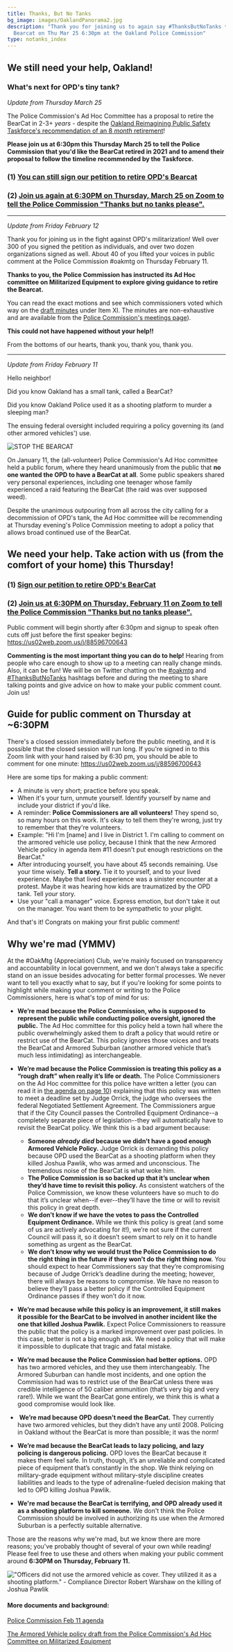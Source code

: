 ```yaml
---
title: Thanks, But No Tanks
bg_image: images/OaklandPanorama2.jpg
description: "Thank you for joining us to again say #ThanksButNoTanks to OPD's
  Bearcat on Thu Mar 25 6:30pm at the Oakland Police Commission"
type: notanks_index
---
```

## We still need your help, Oakland!
### What's next for OPD's tiny tank?

_Update from Thursday March 25_

The Police Commission's Ad Hoc Committee has a proposal to retire the BearCat in 2-3+ *years* - despite the [Oakland Reimagining Public Safety Taskforce's recommendation of an 8 *month* retirement](https://drive.google.com/file/d/1dpqz811zU2VVLeaAaskntDXlmuLf_TIt/view)!

**Please join us at 6:30pm this Thursday March 25 to tell the Police Commission that you'd like the BearCat retired in 2021 and to amend their proposal to follow the timeline recommended by the Taskforce.**

### (1) [You can still sign our petition to retire OPD's Bearcat](https://docs.google.com/forms/d/e/1FAIpQLSfqSRDgENRMdhaYh5Yxb0gGO624HD1r7MpQB9Hd1F-um0x9Yw/viewform?vc=0&c=0&w=1&flr=0)

### (2) [Join us again at 6:30PM on Thursday, March 25 on Zoom to tell the Police Commission "Thanks but no tanks please".](https://us02web.zoom.us/j/85432349710)

---
_Update from Friday February 12_

Thank you for joining us in the fight against OPD's militarization!
Well over 300 of you signed the petition as individuals, and over two dozen organizations signed as well.
About 40 of you lifted your voices in public comment at the Police Commission #oakmtg on Thursday February 11.

**Thanks to you, the Police Commission has instructed its Ad Hoc committee on Militarized Equipment to explore giving guidance to retire the Bearcat.**

You can read the exact motions and see which commissioners voted which way on the [draft minutes](https://cao-94612.s3.amazonaws.com/documents/Police-Commission-2.11.21-Minutes-DRAFT.pdf) under Item XI. The minutes are non-exhaustive and are available from the [Police Commission's meetings page](https://www.oaklandca.gov/boards-commissions/police-commission/meetings)).

**This could not have happened without your help!!**

From the bottoms of our hearts, thank you, thank you, thank you.

---
_Update from Friday February 11_

Hello neighbor!

Did you know Oakland has a small tank, called a BearCat?

Did you know Oakland Police used it as a shooting platform to murder a sleeping man?

The ensuing federal oversight included requiring a policy governing its (and other armored vehicles') use.

![STOP THE BEARCAT](/images/notanks.jpg)

On January 11, the (all-volunteer) Police Commission's Ad Hoc committee held a public forum, where they heard unanimously from the public that **no one wanted the OPD to have a BearCat at all**. Some public speakers shared very personal experiences, including one teenager whose family experienced a raid featuring the BearCat (the raid was over supposed weed).

Despite the unanimous outpouring from all across the city calling for a decommission of OPD's tank, the Ad Hoc committee will be recommending at Thursday evening's Police Commission meeting to adopt a policy that allows broad continued use of the BearCat.

## We need your help. Take action with us (from the comfort of your home) this Thursday!

### (1) [Sign our petition to retire OPD's BearCat](https://docs.google.com/forms/d/e/1FAIpQLSfqSRDgENRMdhaYh5Yxb0gGO624HD1r7MpQB9Hd1F-um0x9Yw/viewform?vc=0&c=0&w=1&flr=0)

### (2) [Join us at 6:30PM on Thursday, February 11 on Zoom to tell the Police Commission "Thanks but no tanks please".](https://us02web.zoom.us/j/88596700643)

Public comment will begin shortly after 6:30pm and signup to speak often cuts off just before the first speaker begins: <https://us02web.zoom.us/j/88596700643>

**Commenting is the most important thing you can do to help!** Hearing from people who care enough to show up to a meeting can really change minds. Also, it can be fun! We will be on Twitter chatting on the [\#oakmtg](https://twitter.com/hashtag/oakmtg) and [\#ThanksButNoTanks](https://twitter.com/hashtag/ThanksButNoTanks) hashtags before and during the meeting to share talking points and give advice on how to make your public comment count. Join us!

## Guide for public comment on Thursday at ~6:30PM

There's a closed session immediately before the public meeting, and it is possible that the closed session will run long. If you're signed in to this Zoom link with your hand raised by 6:30 pm, you should be able to comment for one minute: <https://us02web.zoom.us/j/88596700643>

Here are some tips for making a public comment:

* A minute is very short; practice before you speak.
* When it's your turn, unmute yourself. Identify yourself by name and include your district if you'd like.
* A reminder: **Police Commissioners are all volunteers!** They spend so, so many hours on this work. It's okay to tell them they're wrong, just try to remember that they're volunteers.
* Example: "Hi I'm \[name] and I live in District 1. I'm calling to comment on the armored vehicle use policy, because I think that the new Armored Vehicle policy in agenda item #11 doesn't put enough restrictions on the BearCat."
* After introducing yourself, you have about 45 seconds remaining. Use your time wisely. **Tell a story.** Tie it to yourself, and to your lived experience. Maybe that lived experience was a sinister encounter at a protest. Maybe it was hearing how kids are traumatized by the OPD tank. Tell *your* story.
* Use your "call a manager" voice. Express emotion, but don't take it out on the manager. You want them to be sympathetic to your plight.

And that's it! Congrats on making your first public comment!

## Why we're mad (YMMV)

At the #OakMtg (Appreciation) Club, we're mainly focused on transparency and accountability in local government, and we don't always take a specific stand on an issue besides advocating for better formal processes. We never want to tell you exactly what to say, but if you're looking for some points to highlight while making your comment or writing to the Police Commissioners, here is what's top of mind for us:

* **We’re mad because the Police Commission, who is supposed to represent the public while conducting police oversight, ignored the public.** The Ad Hoc committee for this policy held a town hall where the public overwhelmingly asked them to draft a policy that would retire or restrict use of the BearCat. This policy ignores those voices and treats the BearCat and Armored Suburban (another armored vehicle that’s much less intimidating) as interchangeable. 
* **We’re mad because the Police Commission is treating this policy as a “rough draft” when really it’s life or death.** The Police Commissioners on the Ad Hoc committee for this police have written a letter (you can read it in [the agenda on page 10](https://cao-94612.s3.amazonaws.com/documents/Police-Commission-2.11.21-Agenda-Packet.pdf)) explaining that this policy was written to meet a deadline set by Judge Orrick, the judge who oversees the federal Negotiated Settlement Agreement. The Commissioners argue that if the City Council passes the Controlled Equipment Ordinance--a completely separate piece of legislation--they will automatically have to revisit the BearCat policy. We think this is a bad argument because:

  * **Someone *already died* because we didn’t have a good enough Armored Vehicle Policy.** Judge Orrick is demanding this policy because OPD used the BearCat as a shooting platform when they killed Joshua Pawlik, who was armed and unconscious. The tremendous noise of the BearCat is what woke him.
  * **The Police Commission is so backed up that it’s unclear when they’d have time to revisit this policy.** As consistent watchers of the Police Commission, we know these volunteers have so much to do that it’s unclear when--if ever--they’ll have the time or will to revisit this policy in great depth.
  * **We don’t know if we have the votes to pass the Controlled Equipment Ordinance.** While we think this policy is great (and some of us are actively advocating for it!), we’re not sure if the current Council will pass it, so it doesn’t seem smart to rely on it to handle something as urgent as the BearCat.
  * **We don’t know why we would trust the Police Commission to do the right thing in the future if they won’t do the right thing now.** You should expect to hear Commissioners say that they’re compromising because of Judge Orrick’s deadline during the meeting; however, there will always be reasons to compromise. We have no reason to believe they’ll pass a better policy if the Controlled Equipment Ordinance passes if they won’t do it now. 
* **We’re mad because while this policy is an improvement, it still makes it possible for the BearCat to be involved in another incident like the one that killed Joshua Pawlik.** Expect Police Commissioners to reassure the public that the policy is a marked improvement over past policies. In this case, better is not a big enough ask. We need a policy that will make it impossible to duplicate that tragic and fatal mistake.
* **We’re mad because the Police Commission had better options.** OPD has two armored vehicles, and they use them interchangeably. The Armored Suburban can handle most incidents, and one option the Commission had was to restrict use of the BearCat unless there was credible intelligence of 50 caliber ammunition (that’s very big and very rare!). While we want the BearCat gone entirely, we think this is what a good compromise would look like. 
*  **We’re mad because OPD doesn’t need the BearCat.** They currently have two armored vehicles, but they didn’t have any until 2008. Policing in Oakland without the BearCat is more than possible; it was the norm!
* **We’re mad because the BearCat leads to lazy policing, and lazy policing is dangerous policing.** OPD loves the BearCat because it makes them feel safe. In truth, though, it’s an unreliable and complicated piece of equipment that’s constantly in the shop. We think relying on military-grade equipment without military-style discipline creates liabilities and leads to the type of adrenaline-fueled decision making that led to OPD killing Joshua Pawlik.
* **We're mad because the BearCat is terrifying, and OPD already used it as a shooting platform to kill someone.** We don't think the Police Commission should be involved in authorizing its use when the Armored Suburban is a perfectly suitable alternative.

Those are the reasons why we're mad, but we know there are more reasons; you've probably thought of several of your own while reading! Please feel free to use these and others when making your public comment around **6:30PM on Thursday, February 11.** 

!["Officers did not use the armored vehicle as cover. They utilized it as a shooting platform." - Compliance Director Robert Warshaw on the killing of Joshua Pawlik](/images/screen-shot-2021-02-10-at-4.24.51-pm.png)

#### More documents and background:

[Police Commission Feb 11 agenda](https://www.oaklandca.gov/meetings/police-commission-february-11-2021)

[The Armored Vehicle policy draft from the Police Commission's Ad Hoc Committee on Militarized Equipment](https://oaklandca.gov/resources/ad-hoc-committee-on-militarized-equipment)